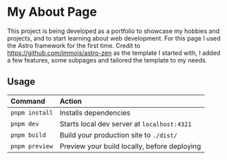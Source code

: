 # My About Page
This project is being developed as a portfolio to showcase my hobbies and projects, and to start learning about web development. For this page I used the Astro framework for the first time. Credit to https://github.com/immois/astro-zen as the template I started with, I added a few features, some subpages and tailored the template to my needs.

## Usage
| Command           | Action                                       |
| :---------------- | :------------------------------------------- |
| `pnpm install`     | Installs dependencies                        |
| `pnpm dev`     | Starts local dev server at `localhost:4321`  |
| `pnpm build`   | Build your production site to `./dist/`      |
| `pnpm preview` | Preview your build locally, before deploying |
